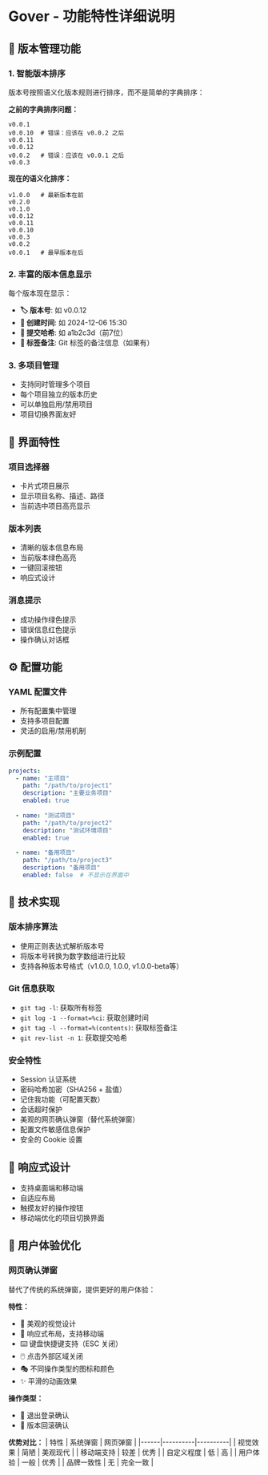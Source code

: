 # Gover - 功能特性详细说明

## 🚀 版本管理功能

### 1. 智能版本排序

版本号按照语义化版本规则进行排序，而不是简单的字典排序：

**之前的字典排序问题：**
```
v0.0.1
v0.0.10  # 错误：应该在 v0.0.2 之后
v0.0.11
v0.0.12
v0.0.2   # 错误：应该在 v0.0.1 之后
v0.0.3
```

**现在的语义化排序：**
```
v1.0.0   # 最新版本在前
v0.2.0
v0.1.0
v0.0.12
v0.0.11
v0.0.10
v0.0.3
v0.0.2
v0.0.1   # 最早版本在后
```

### 2. 丰富的版本信息显示

每个版本现在显示：

- **🏷️ 版本号**: 如 v0.0.12
- **📅 创建时间**: 如 2024-12-06 15:30
- **🔗 提交哈希**: 如 a1b2c3d（前7位）
- **📝 标签备注**: Git 标签的备注信息（如果有）

### 3. 多项目管理

- 支持同时管理多个项目
- 每个项目独立的版本历史
- 可以单独启用/禁用项目
- 项目切换界面友好

## 🎨 界面特性

### 项目选择器
- 卡片式项目展示
- 显示项目名称、描述、路径
- 当前选中项目高亮显示

### 版本列表
- 清晰的版本信息布局
- 当前版本绿色高亮
- 一键回滚按钮
- 响应式设计

### 消息提示
- 成功操作绿色提示
- 错误信息红色提示
- 操作确认对话框

## ⚙️ 配置功能

### YAML 配置文件
- 所有配置集中管理
- 支持多项目配置
- 灵活的启用/禁用机制

### 示例配置
```yaml
projects:
  - name: "主项目"
    path: "/path/to/project1"
    description: "主要业务项目"
    enabled: true
    
  - name: "测试项目"
    path: "/path/to/project2"
    description: "测试环境项目"
    enabled: true
    
  - name: "备用项目"
    path: "/path/to/project3"
    description: "备用项目"
    enabled: false  # 不显示在界面中
```

## 🔧 技术实现

### 版本排序算法
- 使用正则表达式解析版本号
- 将版本号转换为数字数组进行比较
- 支持各种版本号格式（v1.0.0, 1.0.0, v1.0.0-beta等）

### Git 信息获取
- `git tag -l`: 获取所有标签
- `git log -1 --format=%ci`: 获取创建时间
- `git tag -l --format=%(contents)`: 获取标签备注
- `git rev-list -n 1`: 获取提交哈希

### 安全特性
- Session 认证系统
- 密码哈希加密（SHA256 + 盐值）
- 记住我功能（可配置天数）
- 会话超时保护
- 美观的网页确认弹窗（替代系统弹窗）
- 配置文件敏感信息保护
- 安全的 Cookie 设置

## 📱 响应式设计

- 支持桌面端和移动端
- 自适应布局
- 触摸友好的操作按钮
- 移动端优化的项目切换界面

## 🎯 用户体验优化

### 网页确认弹窗
替代了传统的系统弹窗，提供更好的用户体验：

**特性：**
- 🎨 美观的视觉设计
- 📱 响应式布局，支持移动端
- ⌨️ 键盘快捷键支持（ESC 关闭）
- 🖱️ 点击外部区域关闭
- 🎭 不同操作类型的图标和颜色
- ✨ 平滑的动画效果

**操作类型：**
- 🚪 退出登录确认
- 🔄 版本回滚确认

**优势对比：**
| 特性 | 系统弹窗 | 网页弹窗 |
|------|----------|----------|
| 视觉效果 | 简陋 | 美观现代 |
| 移动端支持 | 较差 | 优秀 |
| 自定义程度 | 低 | 高 |
| 用户体验 | 一般 | 优秀 |
| 品牌一致性 | 无 | 完全一致 | 